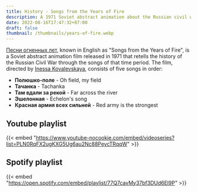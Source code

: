 ```yaml
---
title: History - Songs from the Years of Fire
description: A 1971 Soviet abstract animation about the Russian civil war
date: 2022-08-16T17:47:32+07:00
draft: false
thumbnail: /thumbnails/years-of-fire.webp
---
```

[Песни огненных лет](https://ru.wikipedia.org/wiki/Песни_огненных_лет), known in English as "Songs from the Years of Fire", is a Soviet abstract animation film released in 1971 that retells the history of the Russian Civil War through the songs of that time period. The film, directed by [Inessa Kovalevskaya](https://wikipedia.org/wiki/Inessa_Kovalevskaya), consists of five songs in order:

- **Полюшко-поле** - Oh field, my field
- **Тачанка** - Tachanka
- **Там вдали за рекой** - Far across the river
- **Эшелонная** - Echelon's song
- **Красная армия всех сильней** - Red army is the strongest

## Youtube playlist

{{< embed "https://www.youtube-nocookie.com/embed/videoseries?list=PLN0RqFX2ugKXG5Ug6au2Nc88PeycTRqqW" >}}

## Spotify playlist

{{< embed "https://open.spotify.com/embed/playlist/77Q7cavMy37bf3DUd6El9P" >}}
